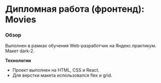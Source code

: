 # Дипломная работа (фронтенд): Movies

### Обзор

Выполнен в рамках обучения Web-разработчик на Яндекс.практикум. Макет dark-2.

**Технологии**
* Проект выполнен на HTML, CSS и React. 
* Для верстки макета использовался flex и grid.
